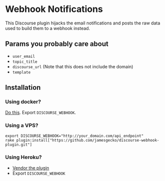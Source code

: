 # Webhook Notifications

This Discourse plugin hijacks the email notifications and posts the raw
data used to build them to a webhook instead.

## Params you probably care about

   - `user_email`
   - `topic_title`
   - `discourse_url` (Note that this does not include the domain)
   - `template`

## Installation

### Using docker?

[Do this](https://meta.discourse.org/t/install-a-plugin/19157). Export `DISCOURSE_WEBHOOK`.


### Using a VPS?

```
export DISCOURSE_WEBHOOK="http://your_domain.com/api_endpoint"
rake plugin:install["https://github.com/jamesgecko/discourse-webhook-plugin.git"]
```

### Using Heroku?

- [Vendor the plugin](https://devcenter.heroku.com/articles/git-submodules#vendoring)
- Export `DISCOURSE_WEBHOOK`
